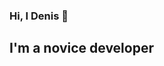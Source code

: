 ### Hi, I Denis 👋
## I'm a novice developer
<!--
I am currently learning python 
and in the future I want to learn other programming languages
-->
